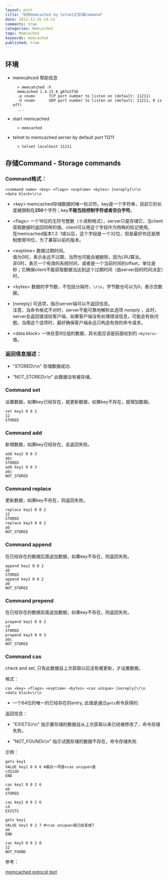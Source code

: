 ```yaml
---
layout: post
title: "玩转memcached by telnet之存储Command"
date: 2013-11-26 14:14
comments: true
categories: Memcached
tags: Memcached
keywords: memcached
published: true
---
```


## 环境

+ memcahced 帮助信息

        > memcahched -h
        memcached 1.4.15_6_g87e2f36
        -p <num>      TCP port number to listen on (default: 11211)
        -U <num>      UDP port number to listen on (default: 11211, 0 is off)
        ...

+ start memcached
        
        > memcached 

+ telnet to memcached server by default port 11211
        
        > telnet localhost 11211

<!-- more -->

## 存储Command - Storage commands

### Command格式：

    <command name> <key> <flags> <exptime> <bytes> [noreply]\r\n  
    <data block>\r\n

- <key\> memcached存储数据的唯一标识符。key是一个字符串，目前它的长度被限制在**250**个字符；key**不能包括控制字符或者空白字符**。

- <flags\> 一个16位的无符号整数（十进制格式），server只是存储它，当client获取数据时返回同样的值。client可以用这个字段作为特殊的标记使用。  
    在memcached版本1.2. 1或以后，这个字段是一个32位，但是最好你还是限制使用16位，为了兼容以前的版本。

- <exptime\> 数据过期时间。  
    值为0时，表示永远不过期，当然也可能会被删除，因为LRU算法。  
    非0时，表示一个有效的系统时间，或者是一个当前时间的offset，单位是秒；它确保client不能获取数据当达到这个过期时间（由server段的时间决定）时。
    
- <bytes\> 数据的字节数，不包括分隔符，`\r\n`，字节数也可以为0，表示空数据。

- \[noreply\] 可选项，指示server端可以不返回信息。  
    注意，当命令格式不对时，server不能可靠地解析此选项 _noreply_ ，此时，server会返回错误给客户端，如果客户端没有处理错误信息，可能会有些问题。当用这个选项时，最好确保客户端永远只构造有效的命令请求。

- <data block\> 一块任意8位组的数据，其长度应该是前面给到的 `<byters>`值。

### 返回信息描述：

- "STORED\r\n" 存储数据成功.

- "NOT_STORED\r\n" 此数据没有被存储。

### Command set

设置数据，如果key已经存在，就更新数据，如果key不存在，就增加数据。
    
    set key1 0 0 2
    12
    STORED

### Command add

新增数据，如果key已经存在，会返回失败。

    add key2 0 0 3
    abc
    STORED
    add key1 0 0 3
    abc
    NOT_STORED

### Command replace

更新数据，如果key不存在，则返回失败。

    replace key1 0 0 2
    12
    STORED
    replace key3 0 0 2
    ab
    NOT_STORED

### Command append

在已经存在的数据后面追加数据，如果key不存在，则返回失败。

    append key1 0 0 2
    ab
    STORED
    append key3 0 0 2
    ab
    NOT_STORED

### Command prepend

在已经存在的数据前面追加数据，如果key不存在，则返回失败。

    prepend key1 0 0 2
    cd
    STORED
    prepend key3 0 0 3
    abc
    NOT_STORED

### Command cas

check and set, 只有此数据自上次获取以后没有被更新，才设置数据。

格式：
    
    cas <key> <flags> <exptime> <bytes> <cas unique> [noreply]\r\n
    <data block>\r\n

- <cas unique> 一个64位的唯一的已经存在的entry, 此值是通过`gets`命令获得的.

返回信息：

- "EXISTS\r\n" 指示要存储的数据自从上次获取以来已经被修改了，命令存储失败。

- "NOT_FOUND\r\n" 指示试图存储的数据不存在，命令存储失败.

示例：

    gets key1
    VALUE key1 0 6 6 #最后一项是<cas unique>值
    cd12ab
    END

    cas key1 0 0 2 6
    ab
    STORED

    cas key1 0 0 2 6
    cd
    EXISTS

    gets key1
    VALUE key1 0 2 7 #<cas unique>值已经变成7
    ab
    END

    cas key3 0 0 2 8
    12
    NOT_FOUND

参考：

[memcached potocol text](https://github.com/lilinj2000/memcached/blob/master/doc/protocol.txt)